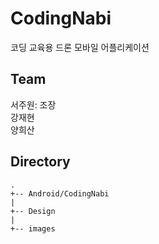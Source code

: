 # CodingNabi
코딩 교육용 드론 모바일 어플리케이션

## Team
서주원: 조장 <br>
강재현 <br>
양희산 <br>


## Directory
```
.
+-- Android/CodingNabi
|
+-- Design
|
+-- images
```
